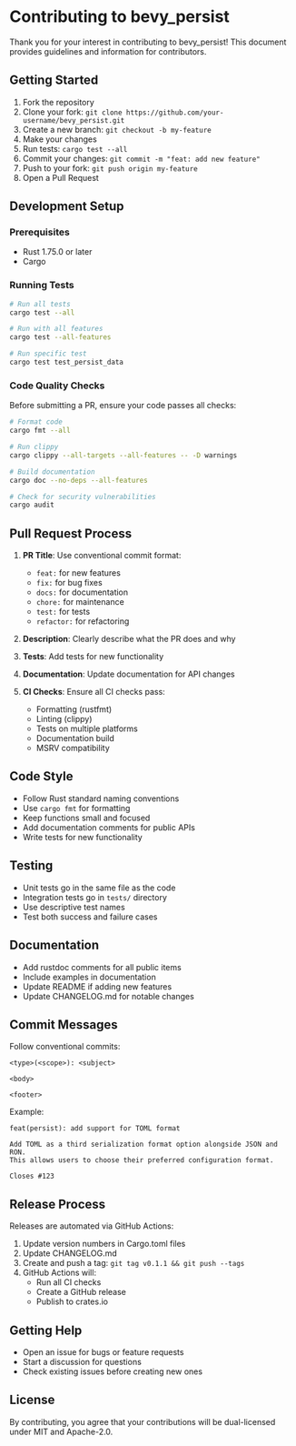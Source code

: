 # Contributing to bevy_persist

Thank you for your interest in contributing to bevy_persist! This document provides guidelines and information for contributors.

## Getting Started

1. Fork the repository
2. Clone your fork: `git clone https://github.com/your-username/bevy_persist.git`
3. Create a new branch: `git checkout -b my-feature`
4. Make your changes
5. Run tests: `cargo test --all`
6. Commit your changes: `git commit -m "feat: add new feature"`
7. Push to your fork: `git push origin my-feature`
8. Open a Pull Request

## Development Setup

### Prerequisites

- Rust 1.75.0 or later
- Cargo

### Running Tests

```bash
# Run all tests
cargo test --all

# Run with all features
cargo test --all-features

# Run specific test
cargo test test_persist_data
```

### Code Quality Checks

Before submitting a PR, ensure your code passes all checks:

```bash
# Format code
cargo fmt --all

# Run clippy
cargo clippy --all-targets --all-features -- -D warnings

# Build documentation
cargo doc --no-deps --all-features

# Check for security vulnerabilities
cargo audit
```

## Pull Request Process

1. **PR Title**: Use conventional commit format:
   - `feat:` for new features
   - `fix:` for bug fixes
   - `docs:` for documentation
   - `chore:` for maintenance
   - `test:` for tests
   - `refactor:` for refactoring

2. **Description**: Clearly describe what the PR does and why

3. **Tests**: Add tests for new functionality

4. **Documentation**: Update documentation for API changes

5. **CI Checks**: Ensure all CI checks pass:
   - Formatting (rustfmt)
   - Linting (clippy)
   - Tests on multiple platforms
   - Documentation build
   - MSRV compatibility

## Code Style

- Follow Rust standard naming conventions
- Use `cargo fmt` for formatting
- Keep functions small and focused
- Add documentation comments for public APIs
- Write tests for new functionality

## Testing

- Unit tests go in the same file as the code
- Integration tests go in `tests/` directory
- Use descriptive test names
- Test both success and failure cases

## Documentation

- Add rustdoc comments for all public items
- Include examples in documentation
- Update README if adding new features
- Update CHANGELOG.md for notable changes

## Commit Messages

Follow conventional commits:

```
<type>(<scope>): <subject>

<body>

<footer>
```

Example:
```
feat(persist): add support for TOML format

Add TOML as a third serialization format option alongside JSON and RON.
This allows users to choose their preferred configuration format.

Closes #123
```

## Release Process

Releases are automated via GitHub Actions:

1. Update version numbers in Cargo.toml files
2. Update CHANGELOG.md
3. Create and push a tag: `git tag v0.1.1 && git push --tags`
4. GitHub Actions will:
   - Run all CI checks
   - Create a GitHub release
   - Publish to crates.io

## Getting Help

- Open an issue for bugs or feature requests
- Start a discussion for questions
- Check existing issues before creating new ones

## License

By contributing, you agree that your contributions will be dual-licensed under MIT and Apache-2.0.